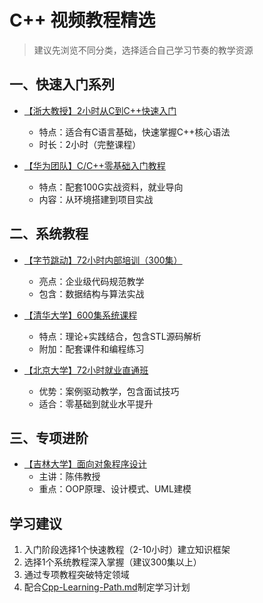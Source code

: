 
# C++ 视频教程精选

> 建议先浏览不同分类，选择适合自己学习节奏的教学资源

## 一、快速入门系列
- [【浙大教授】2小时从C到C++快速入门](https://www.bilibili.com/video/BV1zw4m1k7rA)
  - 特点：适合有C语言基础，快速掌握C++核心语法
  - 时长：2小时（完整课程）

- [【华为团队】C/C++零基础入门教程](https://www.bilibili.com/video/BV1Bo4y1g7yc)
  - 特点：配套100G实战资料，就业导向
  - 内容：从环境搭建到项目实战

## 二、系统教程
- [【字节跳动】72小时内部培训（300集）](https://www.bilibili.com/video/BV1AY411D74b)
  - 亮点：企业级代码规范教学
  - 包含：数据结构与算法实战

- [【清华大学】600集系统课程](https://www.bilibili.com/video/BV1Dx4y1g74n)
  - 特点：理论+实践结合，包含STL源码解析
  - 附加：配套课件和编程练习

- [【北京大学】72小时就业直通班](https://www.bilibili.com/video/BV1Ny421z7Qr)
  - 优势：案例驱动教学，包含面试技巧
  - 适合：零基础到就业水平提升

## 三、专项进阶
- [【吉林大学】面向对象程序设计](https://www.bilibili.com/video/BV1ai4y1t7cs)
  - 主讲：陈伟教授
  - 重点：OOP原理、设计模式、UML建模

## 学习建议
1. 入门阶段选择1个快速教程（2-10小时）建立知识框架
2. 选择1个系统教程深入掌握（建议300集以上）
3. 通过专项教程突破特定领域
4. 配合[Cpp-Learning-Path.md](./Cpp-Learning-Path.md)制定学习计划
